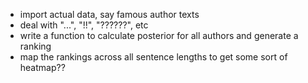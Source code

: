 - import actual data, say famous author texts
- deal with "...", "!!", "??????", etc
- write a function to calculate posterior for all authors and generate a ranking
- map the rankings across all sentence lengths to get some sort of heatmap??
